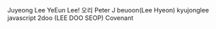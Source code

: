 Juyeong Lee
YeEun Lee!
오리
Peter J
beuoon(Lee Hyeon)
kyujonglee javascript
2doo (LEE DOO SEOP)
Covenant

